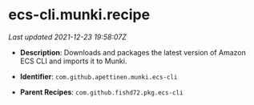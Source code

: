# ecs-cli.munki.recipe

_Last updated 2021-12-23 19:58:07Z_

- **Description**: Downloads and packages the latest version of Amazon ECS CLI and imports it to Munki.

- **Identifier**: `com.github.apettinen.munki.ecs-cli`

- **Parent Recipes**: `com.github.fishd72.pkg.ecs-cli`